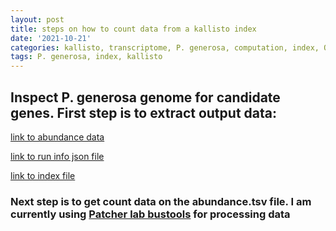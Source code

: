 ```yaml
---
layout: post
title: steps on how to count data from a kallisto index
date: '2021-10-21'
categories: kallisto, transcriptome, P. generosa, computation, index, QC
tags: P. generosa, index, kallisto
---
```


## Inspect P. generosa genome for candidate genes. First step is to extract output data: 

[link to abundance data](https://raw.githubusercontent.com/ocattau/kallisto/main/analyses/output_01/abundance.tsv)

[link to run info json file](https://github.com/ocattau/kallisto/blob/main/analyses/output_01/run_info.json) 

[link to index file](https://gannet.fish.washington.edu/gigas/data/transcriptome_v5.idx) 

### Next step is to get count data on the abundance.tsv file. I am currently using [Patcher lab bustools](https://www.kallistobus.tools/applications/) for processing data
